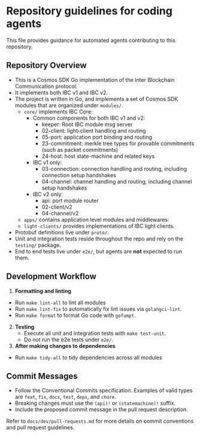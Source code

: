 # Repository guidelines for coding agents

This file provides guidance for automated agents contributing to this repository.

## Repository Overview

- This is a Cosmos SDK Go implementation of the Inter Blockchain Communication protocol.
- It implements both IBC v1 and IBC v2.
- The project is written in Go, and implements a set of Cosmos SDK modules that are organized under `modules/`.
  - `core/` implements IBC Core:
    - Common components for both IBC v1 and v2:
      - keeper: Root IBC module msg server
      - 02-client: light-client handling and routing
      - 05-port: application port binding and routing
      - 23-commitment: merkle tree types for provable commitments (such as packet commitments)
      - 24-host: host state-machine and related keys
    - IBC v1 only:
      - 03-connection: connection handling and routing, including connection setup handshakes
      - 04-channel: channel handling and routing, including channel setup handshakes
    - IBC v2 only:
      - api: port module router
      - 02-client/v2
      - 04-channel/v2
  - `apps/` contains application level modules and middlewares:
  - `light-clients/` provides implementations of IBC light clients.
- Protobuf definitions live under `proto/`.
- Unit and integration tests reside throughout the repo and rely on the `testing/` package.
- End to end tests live under `e2e/`, but agents are **not** expected to run them.

## Development Workflow

1. **Formatting and linting**
  - Run `make lint-all` to lint all modules
  - Run `make lint-fix` to automatically fix lint issues via `golangci-lint`.
  - Run `make format` to format Go code with `gofumpt`.
2. **Testing**
   - Execute all unit and integration tests with `make test-unit`.
   - Do not run the e2e tests under `e2e/`.
3. **After making changes to dependencies**
  - Run `make tidy-all` to tidy dependencies across all modules

## Commit Messages

- Follow the Conventional Commits specification. Examples of valid types are
  `feat`, `fix`, `docs`, `test`, `deps`, and `chore`.
- Breaking changes must use the `(api)!` or `(statemachine)!` suffix.
- Include the proposed commit message in the pull request description.

Refer to `docs/dev/pull-requests.md` for more details on commit conventions and
pull request guidelines.
